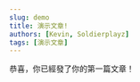 ```yaml
---
slug: demo
title: 演示文章!
authors: [Kevin, Soldierplayz]
tags: [演示文章]
---
```


恭喜，你已經發了你的第一篇文章！
